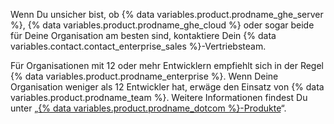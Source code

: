 Wenn Du unsicher bist, ob {% data variables.product.prodname_ghe_server %}, {% data variables.product.prodname_ghe_cloud %} oder sogar beide für Deine Organisation am besten sind, kontaktiere Dein {% data variables.contact.contact_enterprise_sales %}-Vertriebsteam.

Für Organisationen mit 12 oder mehr Entwicklern empfiehlt sich in der Regel {% data variables.product.prodname_enterprise %}. Wenn Deine Organisation weniger als 12 Entwickler hat, erwäge den Einsatz von {% data variables.product.prodname_team %}. Weitere Informationen findest Du unter „<a href="/articles/githubs-products/" class="dotcom-only">{% data variables.product.prodname_dotcom %}-Produkte</a>“.
